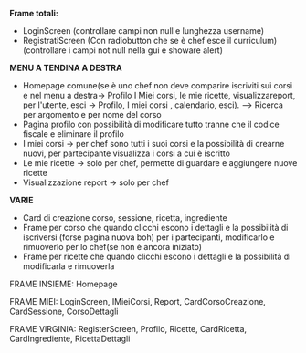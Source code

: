 **Frame totali:**

* LoginScreen (controllare campi non null e lunghezza username)
* RegistratiScreen (Con radiobutton che se è chef esce il curriculum) (controllare i campi not null nella gui e showare alert)





**MENU A TENDINA A DESTRA**

* Homepage comune(se è uno chef non deve comparire iscriviti sui corsi e nel menu a destra-> Profilo I Miei corsi, le mie ricette, visualizzareport, per l'utente, esci -> Profilo, I miei corsi , calendario, esci). --> Ricerca per argomento e per nome del corso
* Pagina profilo con possibilità di modificare tutto tranne che il codice fiscale e eliminare il profilo
* I miei corsi -> per chef sono tutti i suoi corsi e la possibilità di crearne nuovi, per partecipante visualizza i corsi a cui è iscritto
* Le mie ricette -> solo per chef, permette di guardare e aggiungere nuove ricette
* Visualizzazione report -> solo per chef





**VARIE**

* Card di creazione corso, sessione, ricetta, ingrediente
* Frame per corso che quando clicchi escono i dettagli e la possibilità di iscriversi (forse pagina nuova boh) per i partecipanti, modificarlo e rimuoverlo per lo chef(se non è ancora iniziato)
* Frame per ricette che quando clicchi escono i dettagli e la possibilità di modificarla e rimuoverla











FRAME INSIEME: Homepage

FRAME MIEI: LoginScreen, IMieiCorsi, Report, CardCorsoCreazione, CardSessione, CorsoDettagli

FRAME VIRGINIA: RegisterScreen, Profilo, Ricette, CardRicetta, CardIngrediente, RicettaDettagli


